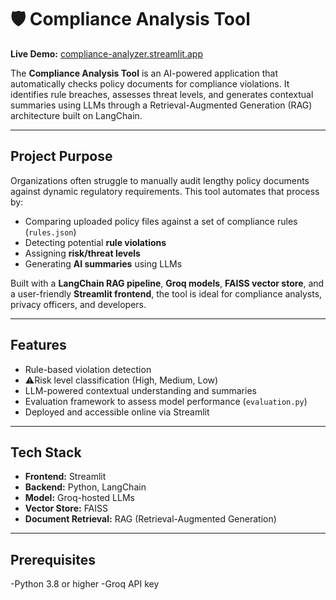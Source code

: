 # 🛡 Compliance Analysis Tool

**Live Demo:** [compliance-analyzer.streamlit.app](https://compliance-analyzer.streamlit.app/)

The **Compliance Analysis Tool** is an AI-powered application that automatically checks policy documents for compliance violations. It identifies rule breaches, assesses threat levels, and generates contextual summaries using LLMs through a Retrieval-Augmented Generation (RAG) architecture built on LangChain.

---

##  Project Purpose

Organizations often struggle to manually audit lengthy policy documents against dynamic regulatory requirements. This tool automates that process by:

- Comparing uploaded policy files against a set of compliance rules (`rules.json`)
- Detecting potential **rule violations**
- Assigning **risk/threat levels**
- Generating **AI summaries** using LLMs

Built with a **LangChain RAG pipeline**, **Groq models**, **FAISS vector store**, and a user-friendly **Streamlit frontend**, the tool is ideal for compliance analysts, privacy officers, and developers.

---

##  Features

-  Rule-based violation detection
- ⚠Risk level classification (High, Medium, Low)
-  LLM-powered contextual understanding and summaries
-  Evaluation framework to assess model performance (`evaluation.py`)
-  Deployed and accessible online via Streamlit

---

##  Tech Stack

- **Frontend:** Streamlit
- **Backend:** Python, LangChain
- **Model:** Groq-hosted LLMs
- **Vector Store:** FAISS
- **Document Retrieval:** RAG (Retrieval-Augmented Generation)

---  

 ## Prerequisites

 -Python 3.8 or higher
-Groq API key


